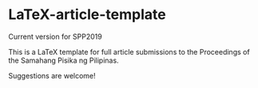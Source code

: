 # LaTeX-article-template
Current version for SPP2019

This is a LaTeX template for full article submissions to the Proceedings of the Samahang Pisika ng Pilipinas.

Suggestions are welcome!
